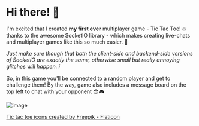 # Hi there! 👋 
I'm excited that I created **my first ever** multiplayer game - Tic Tac Toe! 🔥 
thanks to the awesome SocketIO library - which makes creating live-chats and multiplayer games like this so much easier. 🤩 

*Just make sure though that both the client-side and backend-side versions of SocketIO are exactly the same, otherwise small but really annoying glitches will happen. ℹ️* 

So, in this game you'll be connected to a random player and get to challenge them! By the way, game also includes a message board on the top left to chat with your opponent 😎🎮

![image](https://user-images.githubusercontent.com/87017227/216773078-560f7cb2-c2b4-4c9f-bf82-3bb065318785.png)

<a href="https://www.flaticon.com/free-icons/tic-tac-toe" title="tic tac toe icons">Tic tac toe icons created by Freepik - Flaticon</a>
